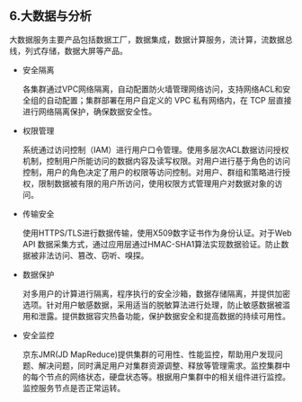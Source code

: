 ## 6.大数据与分析

大数据服务主要产品包括数据工厂，数据集成，数据计算服务，流计算，流数据总线，列式存储，数据大屏等产品。

- 安全隔离

  各集群通过VPC网络隔离，自动配置防火墙管理网络访问，支持网络ACL和安全组的自动配置；集群部署在用户自定义的 VPC 私有网络内，在 TCP 层直接进行网络隔离保护，确保数据安全性。

- 权限管理

  系统通过访问控制（IAM）进行用户口令管理。使用多层次ACL数据访问授权机制，控制用户所能访问的数据内容及读写权限。对用户进行基于角色的访问控制，用户的角色决定了用户的权限等访问控制。对用户、群组和策略进行授权，限制数据被有限的用户所访问，使用权限方式管理用户对数据对象的访问。

- 传输安全

  使用HTTPS/TLS进行数据传输，使用X509数字证书作为身份认证。对于Web API 数据采集方式，通过应用层通过HMAC-SHA1算法实现数据验证。防止数据被非法访问、篡改、窃听、嗅探。

- 数据保护

  对多用户的计算进行隔离，程序执行的安全沙箱，数据存储隔离，并提供加密选项。针对用户敏感数据，采用适当的脱敏算法进行处理，防止敏感数据被滥用和泄露。提供数据容灾热备功能，保护数据安全和提高数据的持续可用性。

- 安全监控

  京东JMR(JD MapReduce)提供集群的可用性、性能监控，帮助用户发现问题、解决问题，同时满足用户对集群资源调整、释放等管理需求。监控集群中的每个节点的网络状态，硬盘状态等。根据用户集群中的相关组件进行监控。 监控服务节点是否正常运转。

